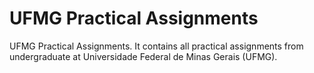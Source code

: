 # UFMG Practical Assignments
UFMG Practical Assignments. It contains all practical assignments from undergraduate at Universidade Federal de Minas Gerais (UFMG).
